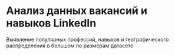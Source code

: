 # Анализ данных вакансий и навыков LinkedIn
Выявление популярных профессий, навыков и географического распределения в большом по размерам датасете

